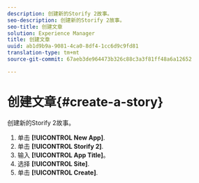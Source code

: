```yaml
---
description: 创建新的Storify 2故事。
seo-description: 创建新的Storify 2故事。
seo-title: 创建文章
solution: Experience Manager
title: 创建文章
uuid: ab1d9b9a-9081-4ca0-8df4-1cc6d9c9fd81
translation-type: tm+mt
source-git-commit: 67aeb3de964473b326c88c3a3f81ff48a6a12652

---
```



# 创建文章{#create-a-story}

创建新的Storify 2故事。

1. 单击 **[!UICONTROL New App]**.
1. 单击 **[!UICONTROL Storify 2]**.
1. 输入 **[!UICONTROL App Title]**。
1. 选择 **[!UICONTROL Site]**.
1. 单击 **[!UICONTROL Create]**.
